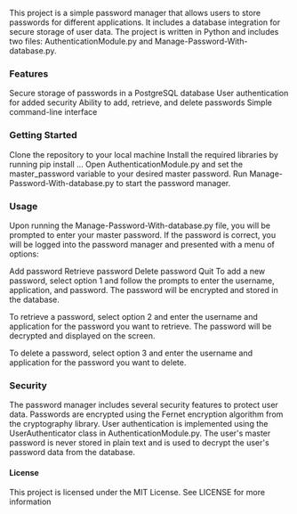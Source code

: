 This project is a simple password manager that allows users to store passwords for different applications. It includes a database integration for secure storage of user data. The project is written in Python and includes two files: AuthenticationModule.py and Manage-Password-With-database.py.

### Features
Secure storage of passwords in a PostgreSQL database
User authentication for added security
Ability to add, retrieve, and delete passwords
Simple command-line interface


###  Getting Started
Clone the repository to your local machine
Install the required libraries by running pip install ...
Open AuthenticationModule.py and set the master_password variable to your desired master password.
Run Manage-Password-With-database.py to start the password manager.

### Usage
Upon running the Manage-Password-With-database.py file, you will be prompted to enter your master password. If the password is correct, you will be logged into the password manager and presented with a menu of options:

Add password
Retrieve password
Delete password
Quit
To add a new password, select option 1 and follow the prompts to enter the username, application, and password. The password will be encrypted and stored in the database.

To retrieve a password, select option 2 and enter the username and application for the password you want to retrieve. The password will be decrypted and displayed on the screen.

To delete a password, select option 3 and enter the username and application for the password you want to delete.

### Security
The password manager includes several security features to protect user data. Passwords are encrypted using the Fernet encryption algorithm from the cryptography library. User authentication is implemented using the UserAuthenticator class in AuthenticationModule.py. The user's master password is never stored in plain text and is used to decrypt the user's password data from the database.

#### License
This project is licensed under the MIT License. See LICENSE for more information 